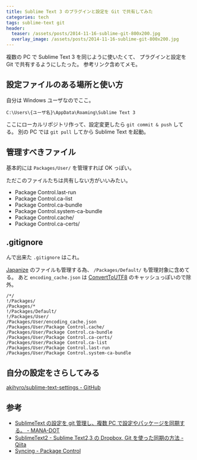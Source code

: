 ```yaml
---
title: Sublime Text 3 のプラグインと設定を Git で共有してみた
categories: tech
tags: sublime-text git
header:
  teaser: /assets/posts/2014-11-16-sublime-git-800x200.jpg
  overlay_image: /assets/posts/2014-11-16-sublime-git-800x200.jpg
---
```


複数の PC で Sublime Text 3 を同じように使いたくて、
プラグインと設定を Git で共有するようにしたった。
参考リンク含めてメモ。

<!--more-->

## 設定ファイルのある場所と使い方

自分は Windows ユーザなのでここ。

```text
C:\Users\{ユーザ名}\AppData\Roaming\Sublime Text 3
```

ここにローカルリポジトリ作って、設定変更したら `git commit & push` してる。
別の PC では `git pull` してから Sublime Text を起動。

## 管理すべきファイル

基本的には `Packages/User/` を管理すれば OK っぽい。

ただこのファイルたちは共有しない方がいいみたい。

* Package Control.last-run
* Package Control.ca-list
* Package Control.ca-bundle
* Package Control.system-ca-bundle
* Package Control.cache/
* Package Control.ca-certs/

## .gitignore

んで出来た `.gitignore` はこれ。

[Japanize] のファイルも管理する為、 `/Packages/Default/` も管理対象に含めてる。
あと `encoding_cache.json` は [ConvertToUTF8] のキャッシュっぽいので除外。

[Japanize]: https://github.com/kik0220/sublimetext_japanize
[ConvertToUTF8]: https://github.com/seanliang/ConvertToUTF8

```text
/*/
!/Packages/
/Packages/*
!/Packages/Default/
!/Packages/User/
/Packages/User/encoding_cache.json
/Packages/User/Package Control.cache/
/Packages/User/Package Control.ca-bundle
/Packages/User/Package Control.ca-certs/
/Packages/User/Package Control.ca-list
/Packages/User/Package Control.last-run
/Packages/User/Package Control.system-ca-bundle
```

## 自分の設定をさらしてみる

[akihyro/sublime-text-settings - GitHub](https://github.com/akihyro/sublime-text-settings)

## 参考

* [SublimeText の設定を git 管理し、複数 PC で設定やパッケージを同期する。 - MANA-DOT](http://blog.manaten.net/entry/sublimetext-git)
* [SublimeText2 - Sublime Text2,3 の Dropbox, Git を使った同期の方法 - Qiita](http://qiita.com/matsu_chara/items/b58564bba37e81637057)
* [Syncing - Package Control](https://sublime.wbond.net/docs/syncing)
